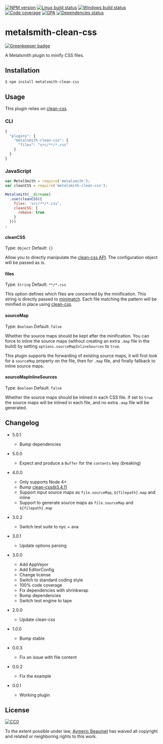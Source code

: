 [![NPM version](https://img.shields.io/npm/v/metalsmith-clean-css.svg?style=flat&label=npm)](https://www.npmjs.com/package/metalsmith-clean-css)
[![Linux build status](https://img.shields.io/travis/aymericbeaumet/metalsmith-clean-css/master.svg?style=flat&label=linux)](https://travis-ci.org/aymericbeaumet/metalsmith-clean-css)
[![Windows build status](https://img.shields.io/appveyor/ci/aymericbeaumet/metalsmith-clean-css/master.svg?style=flat&label=windows)](https://ci.appveyor.com/project/aymericbeaumet/metalsmith-clean-css)
[![Code coverage](https://img.shields.io/codeclimate/coverage/github/aymericbeaumet/metalsmith-clean-css.svg?style=flat&label=coverage)](https://codeclimate.com/github/aymericbeaumet/metalsmith-clean-css)
[![GPA](https://img.shields.io/codeclimate/github/aymericbeaumet/metalsmith-clean-css.svg?style=flat&label=GPA)](https://codeclimate.com/github/aymericbeaumet/metalsmith-clean-css)
[![Dependencies status](https://img.shields.io/david/aymericbeaumet/metalsmith-clean-css.svg?style=flat&label=dependencies)](https://david-dm.org/aymericbeaumet/metalsmith-clean-css)

# metalsmith-clean-css

[![Greenkeeper badge](https://badges.greenkeeper.io/aymericbeaumet/metalsmith-clean-css.svg)](https://greenkeeper.io/)

A Metalsmith plugin to minify CSS files.

## Installation

```javascript
$ npm install metalsmith-clean-css
```

## Usage

This plugin relies on [clean-css](https://github.com/jakubpawlowicz/clean-css).

### CLI

```javascript
{
  "plugins": {
    "metalsmith-clean-css": {
      "files": "src/**/*.css"
    }
  }
}
```

### JavaScript

```javascript
var MetalSmith = require('metalsmith');
var cleanCSS = require('metalsmith-clean-css');

Metalsmith(__dirname)
  .use(cleanCSS({
    files: 'src/**/*.css',
    cleanCSS: {
      rebase: true
    }
  }))
;
```

#### cleanCSS
Type: `Object`
Default: `{}`

Allow you to directly manipulate the [clean-css
API](https://github.com/GoalSmashers/clean-css#how-to-use-clean-css-programmatically).
The configuration object will be passed as is.

#### files
Type: `String`
Default: `**/*.css`

This option defines which files are concerned by the minification. This string
is directly passed to [minimatch](https://github.com/isaacs/minimatch). Each
file matching the pattern will be minified in place using
[clean-css](https://github.com/jakubpawlowicz/clean-css).

#### sourceMap
Type: `Boolean`
Default: `false`

Whether the source maps should be kept after the minification. You can force to
inline the source maps (without creating an extra `.map` file in the build) by
setting `options.sourceMapInlineSources` to `true`.

This plugin supports the forwarding of existing source maps, it will first look
for a `sourceMap` property on the file, then for `.map` file, and finally
fallback to inline source maps.

#### sourceMapInlineSources
Type: `Boolean`
Default: `false`

Whether the source maps should be inlined in each CSS file. If set to `true` the
source maps will be inlined in each file, and no extra `.map` file will be
generated.

## Changelog

* 5.0.1
  * Bump dependencies

* 5.0.0
  * Expect and produce a `Buffer` for the `contents` key (breaking)

* 4.0.0
  * Only supports Node 4+
  * Bump clean-css@3.4.11
  * Support input source maps as `file.sourceMap`, `${filepath}.map` and inline
  * Support to generate source maps as `file.sourceMap` and `${filepath}.map`

* 3.0.2
  * Switch test suite to nyc + ava

* 3.0.1
  * Update options parsing

* 3.0.0
  * Add AppVeyor
  * Add EditorConfig
  * Change license
  * Switch to standard coding style
  * 100% code coverage
  * Fix dependencies with shrinkwrap
  * Bump dependencies
  * Switch test engine to tape

* 2.0.0
  * Update clean-css

* 1.0.0
  * Bump stable

* 0.0.3
  * Fix an issue with file content

* 0.0.2
  * Fix the example

* 0.0.1
  * Working plugin

## License

[![CC0](http://i.creativecommons.org/p/zero/1.0/88x31.png)](http://creativecommons.org/publicdomain/zero/1.0/)

To the extent possible under law, [Aymeric Beaumet](https://aymericbeaumet.com)
has waived all copyright and related or neighboring rights to this work.
